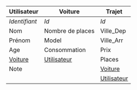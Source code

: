 Utilisateur    |  Voiture         | Trajet
------------- | -----------------| ---------
*Identifiant* | *Id*             | *Id*
Nom           | Nombre de places | Ville_Dep
Prénom       | Model            | Ville_Arr
Age        | Consommation     | Prix
<u>Voiture</u> | <u>Utilisateur</u> | Places
Note          |                    | <u>Voiture</u>
              |                  | <u>Utilisateur</u>
